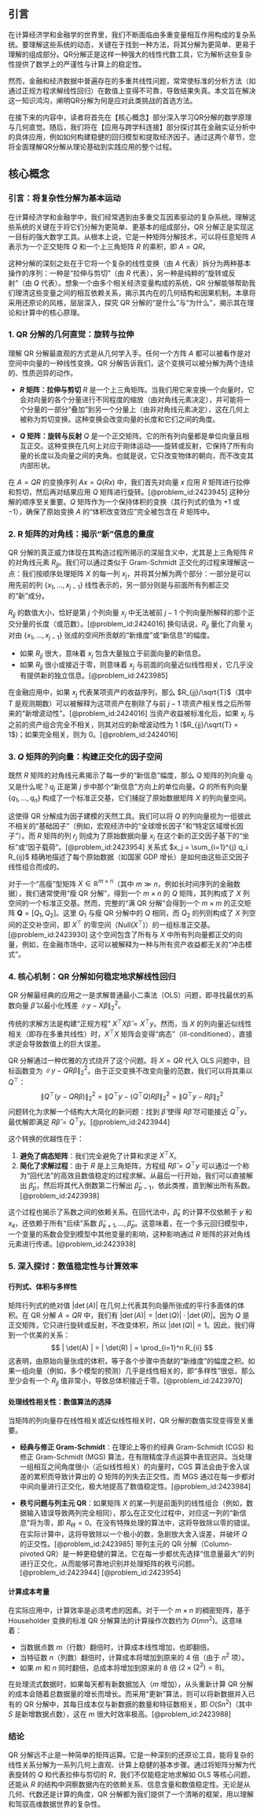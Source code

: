 ## 引言
在计算经济学和金融学的世界里，我们不断面临由多重变量相互作用构成的复杂系统。要理解这些系统的动态，关键在于找到一种方法，将其分解为更简单、更易于理解的组成部分。QR分解正是这样一种强大的线性代数工具，它为解析这些复杂性提供了数学上的严谨性与计算上的稳定性。

然而，金融和经济数据中普遍存在的多重共线性问题，常常使标准的分析方法（如通过正规方程求解线性回归）在数值上变得不可靠，导致结果失真。本文旨在解决这一知识鸿沟，阐明QR分解为何是应对此类挑战的首选方法。

在接下来的内容中，读者将首先在【核心概念】部分深入学习QR分解的数学原理与几何直觉。随后，我们将在【应用与跨学科连接】部分探讨其在金融实证分析中的具体应用，例如如何构建稳健的回归模型和提取经济因子。通过这两个章节，您将全面理解QR分解从理论基础到实践应用的整个过程。

## 核心概念

### 引言：将复杂性分解为基本运动

在计算经济学和金融学中，我们经常遇到由多重交互因素驱动的复杂系统。理解这些系统的关键在于将它们分解为更简单、更基本的组成部分。QR 分解正是实现这一目标的强大数学工具。从根本上说，它是一种矩阵分解技术，可以将任意矩阵 $A$ 表示为一个正交矩阵 $Q$ 和一个上三角矩阵 $R$ 的乘积，即 $A = QR$。

这种分解的深刻之处在于它将一个复杂的线性变换（由 $A$ 代表）拆分为两种基本操作的序列：一种是“拉伸与剪切”（由 $R$ 代表），另一种是纯粹的“旋转或反射”（由 $Q$ 代表）。想象一个由多个相关经济变量构成的系统，QR 分解能够帮助我们理清这些变量之间的相互依赖关系，揭示其内在的几何结构和因果机制。本章将采用还原论的风格，层层深入，探究 QR 分解的“是什么”与“为什么”，揭示其在理论和计算中的核心原理。

### 1. QR 分解的几何直觉：旋转与拉伸

理解 QR 分解最直观的方式是从几何学入手。任何一个方阵 $A$ 都可以被看作是对空间中向量的一种线性变换。QR 分解告诉我们，这个变换可以被分解为两个连续的、性质迥异的动作。

- **$R$ 矩阵：拉伸与剪切**
  $R$ 是一个上三角矩阵。当我们用它来变换一个向量时，它会对向量的各个分量进行不同程度的缩放（由对角线元素决定），并可能将一个分量的一部分“叠加”到另一个分量上（由非对角线元素决定），这在几何上被称为剪切变换。这种变换会改变向量的长度和它们之间的角度。

- **$Q$ 矩阵：旋转与反射**
  $Q$ 是一个正交矩阵。它的所有列向量都是单位向量且相互正交。这种变换在几何上对应于刚体运动——旋转或反射，它保持了所有向量的长度以及向量之间的夹角。也就是说，它只改变物体的朝向，而不改变其内部形状。

在 $A=QR$ 的变换序列 $Ax = Q(Rx)$ 中，我们首先对向量 $x$ 应用 $R$ 矩阵进行拉伸和剪切，然后再对结果应用 $Q$ 矩阵进行旋转。[@problem_id:2423945] 这种分解的顺序至关重要。$Q$ 矩阵作为一个保持体积的变换（其行列式的值为 $+1$ 或 $-1$），确保了原始变换 $A$ 的“体积改变效应”完全被包含在 $R$ 矩阵中。

### 2. R 矩阵的对角线：揭示“新”信息的量度

QR 分解的真正威力体现在其构造过程所揭示的深层含义中，尤其是上三角矩阵 $R$ 的对角线元素 $R_{jj}$。我们可以通过类似于 Gram-Schmidt 正交化的过程来理解这一点：我们按顺序处理矩阵 $X$ 的每一列 $x_j$，并将其分解为两个部分：一部分是可以用先前的列 $\{x_1, \dots, x_{j-1}\}$ 线性表示的，另一部分则是与前面所有列都正交的“新”成分。

$R_{jj}$ 的数值大小，恰好是第 $j$ 个列向量 $x_j$ 中无法被前 $j-1$ 个列向量所解释的那个正交分量的长度（或范数）。[@problem_id:2424016] 换句话说，$R_{jj}$ 量化了向量 $x_j$ 对由 $\{x_1, \dots, x_{j-1}\}$ 张成的空间所贡献的“新维度”或“新信息”的幅度。

- 如果 $R_{jj}$ 很大，意味着 $x_j$ 包含大量独立于前面向量的新信息。
- 如果 $R_{jj}$ 很小或接近于零，则意味着 $x_j$ 与前面的向量近似线性相关，它几乎没有提供新的独立信息。[@problem_id:2423985]

在金融应用中，如果 $x_j$ 代表某项资产的收益序列，那么 $R_{jj}/\sqrt{T}$（其中 $T$ 是观测期数）可以被解释为这项资产在剔除了与前 $j-1$ 项资产相关性之后所带来的“新增波动性”。[@problem_id:2424016] 当资产收益被标准化后，如果 $x_j$ 与之前的资产组合完全不相关，则其对应的新增波动性为 1 ($R_{jj}/\sqrt{T} = 1$)；如果完全相关，则为 0。[@problem_id:2424016]

### 3. $Q$ 矩阵的列向量：构建正交化的因子空间

既然 $R$ 矩阵的对角线元素揭示了每一步的“新信息”幅度，那么 $Q$ 矩阵的列向量 $q_j$ 又是什么呢？$q_j$ 正是第 $j$ 步中那个“新信息”方向上的单位向量。$Q$ 的所有列向量 $\{q_1, \dots, q_n\}$ 构成了一个标准正交基，它们捕捉了原始数据矩阵 $X$ 的列向量空间。

这使得 QR 分解成为因子建模的天然工具。我们可以将 $Q$ 的列向量视为一组彼此不相关的“基础因子”（例如，宏观经济中的“全球增长因子”和“特定区域增长因子”）。而 $R$ 矩阵的列 $r_j$ 则成为了原始数据向量 $x_j$ 在这个新的正交因子基下的“坐标”或“因子载荷”。[@problem_id:2423954] 关系式 $x_j = \sum_{i=1}^{j} q_i R_{ij}$ 精确地描述了每个原始数据（如国家 GDP 增长）是如何由这些正交因子线性组合而成的。

对于一个“高瘦”型矩阵 $X \in \mathbb{R}^{m \times n}$（其中 $m \gg n$，例如长时间序列的金融数据），我们通常使用“瘦 QR 分解”，得到一个 $m \times n$ 的 $Q$ 矩阵，其列构成了 $X$ 列空间的一个标准正交基。然而，完整的“满 QR 分解”会得到一个 $m \times m$ 的正交矩阵 $\mathbf{Q} = [Q_1, Q_2]$。这里 $Q_1$ 与瘦 QR 分解中的 $Q$ 相同，而 $Q_2$ 的列则构成了 $X$ 列空间的正交补空间，即 $X^\top$ 的零空间（$\mathrm{Null}(X^\top)$）的一组标准正交基。[@problem_id:2423930] 这个空间包含了所有与 $X$ 中所有列向量都正交的向量，例如，在金融市场中，这可以被解释为一种与所有资产收益都无关的“冲击模式”。

### 4. 核心机制：QR 分解如何稳定地求解线性回归

QR 分解最经典的应用之一是求解普通最小二乘法（OLS）问题，即寻找最优的系数向量 $\hat{\beta}$ 以最小化残差 $\lVert y - X\beta \rVert_2^2$。

传统的求解方法是构建“正规方程” $X^\top X \hat{\beta} = X^\top y$。然而，当 $X$ 的列向量近似线性相关（即存在多重共线性）时，$X^\top X$ 矩阵会变得“病态”（ill-conditioned），直接求逆会导致数值上的巨大误差。

QR 分解通过一种优雅的方式绕开了这个问题。将 $X = QR$ 代入 OLS 问题中，目标函数变为 $\lVert y - QR\beta \rVert_2^2$。由于正交变换不改变向量的范数，我们可以将其乘以 $Q^\top$：
$$ \lVert Q^\top(y - QR\beta) \rVert_2^2 = \lVert Q^\top y - (Q^\top Q)R\beta \rVert_2^2 = \lVert Q^\top y - R\beta \rVert_2^2 $$
问题转化为求解一个结构大大简化的新问题：找到 $\hat{\beta}$ 使得 $R\hat{\beta}$ 尽可能接近 $Q^\top y$。最优解即满足 $R\hat{\beta} = Q^\top y$。[@problem_id:2423944]

这个转换的优越性在于：
1.  **避免了病态矩阵**：我们完全避免了计算和求逆 $X^\top X$。
2.  **简化了求解过程**：由于 $R$ 是上三角矩阵，方程组 $R\hat{\beta} = Q^\top y$ 可以通过一个称为“回代法”的高效且数值稳定的过程求解。从最后一行开始，我们可以直接解出 $\hat{\beta}_p$，然后将其代入倒数第二行解出 $\hat{\beta}_{p-1}$，依此类推，直到解出所有系数。[@problem_id:2423938]

这个过程也揭示了系数之间的依赖关系。在回代法中，$\hat{\beta}_k$ 的计算不仅依赖于 $y$ 和 $x_k$，还依赖于所有“后续”系数 $\hat{\beta}_{k+1}, \dots, \hat{\beta}_p$。这意味着，在一个多元回归模型中，一个变量的系数会受到模型中其他变量的影响，这种影响通过 $R$ 矩阵的非对角线元素进行传递。[@problem_id:2423938]

### 5. 深入探讨：数值稳定性与计算效率

#### 行列式、体积与多样性
矩阵行列式的绝对值 $| \det(A) |$ 在几何上代表其列向量所张成的平行多面体的体积。在 QR 分解 $A=QR$ 中，我们有 $| \det(A) | = | \det(Q) | \cdot | \det(R) |$。因为 $Q$ 是正交矩阵，它只进行旋转或反射，不改变体积，所以 $| \det(Q) | = 1$。因此，我们得到一个优美的关系：
$$ | \det(A) | = | \det(R) | = \prod_{i=1}^n R_{ii} $$
这表明，由原始向量张成的体积，等于各个步骤中贡献的“新维度”的幅度之积。如果一组向量（例如，多个模型的预测）几乎是线性相关的，即“多样性”很低，那么至少会有一个 $R_{jj}$ 值非常小，导致总体积接近于零。[@problem_id:2423970]

#### 处理线性相关性：数值算法的选择
当矩阵的列向量存在线性相关或近似线性相关时，QR 分解的数值实现变得至关重要。

-   **经典与修正 Gram-Schmidt**：在理论上等价的经典 Gram-Schmidt (CGS) 和修正 Gram-Schmidt (MGS) 算法，在有限精度浮点运算中表现迥异。当处理一组相互之间角度很小（近似线性相关）的向量时，CGS 算法会由于舍入误差的累积而导致计算出的 $Q$ 矩阵的列失去正交性。而 MGS 通过在每一步都对中间向量进行正交化，极大地提高了数值稳定性。[@problem_id:2423984]

-   **秩亏问题与列主元 QR**：如果矩阵 $X$ 的某一列是前面列的线性组合（例如，数据输入错误导致两列完全相同），那么在正交化过程中，对应这一列的“新信息”将为零，即 $R_{\ell\ell} = 0$。在没有特殊处理的算法中，这将导致除以零的错误。在实际计算中，这将导致除以一个极小的数，急剧放大舍入误差，并破坏 $Q$ 的正交性。[@problem_id:2423985] 带列主元的 QR 分解（Column-pivoted QR）是一种更稳健的算法，它在每一步都优先选择“信息量最大”的列进行正交化，从而能够可靠地识别并处理矩阵的秩亏问题。[@problem_id:2423944] [@problem_id:2423954]

#### 计算成本考量
在实际应用中，计算效率是必须考虑的因素。对于一个 $m \times n$ 的稠密矩阵，基于 Householder 变换的标准 QR 分解算法的计算操作次数约为 $O(mn^2)$。这意味着：
-   当数据点数 $m$（行数）翻倍时，计算成本线性增加，也即翻倍。
-   当特征数 $n$（列数）翻倍时，计算成本将增加到原来的 $4$ 倍（由于 $n^2$ 项）。
-   如果 $m$ 和 $n$ 同时翻倍，总成本将增加到原来的 $8$ 倍 ($2 \times (2^2) = 8$)。

在处理流式数据时，如果每天都有新数据加入（$m$ 增加），从头重新计算 QR 分解的成本会随着总数据量的增长而增长。而采用“更新”算法，则可以将新数据并入已有的 QR 分解中，其每日成本仅与新数据的数量和特征数相关，即 $O(S n^2)$（其中 $S$ 是新增数据点数），这在 $m$ 很大时效率极高。[@problem_id:2423988]

### 结论

QR 分解远不止是一种简单的矩阵运算。它是一种深刻的还原论工具，能将复杂的线性关系分解为一系列几何上直观、计算上稳健的基本步骤。通过将矩阵分解为代表旋转的 $Q$ 和代表拉伸与剪切的 $R$，我们不仅能稳定地求解如 OLS 等核心问题，还能从 $R$ 的结构中洞察数据内在的依赖关系、信息含量和数值稳定性。无论是从几何、代数还是计算的角度，QR 分解都为我们提供了一个清晰的框架，用以理解和驾驭高维数据世界的复杂性。

